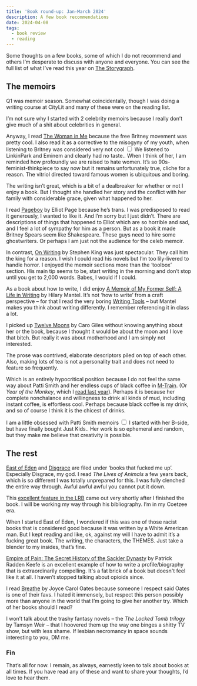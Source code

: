 ```yaml
---
title: 'Book round-up: Jan-March 2024'
description: A few book recommendations   
date: 2024-04-08
tags:
  - book review 
  - reading
---
```


Some thoughts on a few books, some of which I do not recommend and others I’m desperate to discuss with anyone and everyone. You can see the full list of what I’ve read this year on [The Storygraph](https://app.thestorygraph.com/books-read/soniaturcotte?year=2024).

## The memoirs 

Q1 was memoir season. Somewhat coincidentally, though I was doing a writing course at CityLit and many of these were on the reading list. 

I’m not sure why I started with 2 celebrity memoirs because I really don’t give much of a shit about celebrities in general. 

Anyway, I read [The Woman in Me](https://www.britneybook.com/) because the free Britney movement was pretty cool. I also read it as a corrective to the misogyny of my youth, when listening to Britney was considered very not cool<label for="sn-teenagers-are-stupid" class="margin-toggle sidenote-number"></label>
  <input type="checkbox" id="sn-teenagers-are-stupid" class="margin-toggle"/>
  <span class="sidenote">We listened to LinkinPark and Eminem and clearly had no taste.</span>. When I think of her, I am reminded how profoundly we are raised to hate women. It’s so 90s-feminist-thinkpiece to say now but it remains unfortunately true, cliche for a reason. The vitriol directed toward famous women is ubiquitous and boring. 

The writing isn’t great, which is a bit of a dealbreaker for whether or not I enjoy a book. But I thought she handled her story and the conflict with her family with considerable grace, given what happened to her.

I read [Pageboy](https://en.wikipedia.org/wiki/Pageboy_(memoir)) by Elliot Page because he’s trans. I was predisposed to read it generously, I wanted to like it. And I’m sorry but I just didn’t. There are descriptions of things that happened to Elliot which are so horrible and sad, and I feel a lot of sympathy for him as a person. But as a book it made Britney Spears seem like Shakespeare. These guys need to hire some ghostwriters. Or perhaps I am just not the audience for the celeb memoir. 

In contrast, [On Writing](https://en.wikipedia.org/wiki/On_Writing%3A_A_Memoir_of_the_Craft) by Stephen King was just spectacular. They call him the king for a reason. I wish I could read his novels but I’m too lily-livered to handle horror. I enjoyed the memoir sections more than the ‘toolbox’ section. His main tip seems to be, start writing in the morning and don’t stop until you get to 2,000 words. Babes, I would if I could.

As a book about how to write, I did enjoy [A Memoir of My Former Self: A Life in Writing](https://app.thestorygraph.com/books/f34f619c-34ac-4977-88a7-ac341b64d711) by Hilary Mantel. It’s not ‘how to write’ from a craft perspective – for that I read the very boring [Writing Tools](https://app.thestorygraph.com/books/54c5bf76-c117-40f1-b95a-06f42ee79e24) – but Mantel makes you think about writing differently. I remember referencing it in class a lot. 

I picked up [Twelve Moons](https://harpercollins.co.uk/products/twelve-moons-a-year-under-a-shared-sky-caro-giles) by Caro Giles without knowing anything about her or the book, because I thought it would be about the moon and I love that bitch. But really it was about motherhood and I am simply not interested. 

The prose was contrived, elaborate descriptors piled on top of each other. Also, making lots of tea is not a personality trait and does not need to feature so frequently. 

Which is an entirely hypocritical position because I do not feel the same way about Patti Smith and her endless cups of black coffee in [M-Train](https://en.wikipedia.org/wiki/M_Train_(book)). (Or *Year of the Monkey*, which I [read last year](/writing/book-roundup-sept-dec-2023)). Perhaps it is because her complete nonchalance and willingness to drink all kinds of mud, including instant coffee, is effortless cool. Perhaps because black coffee is my drink, and so of course I think it is the chicest of drinks. 

I am a little obsessed with Patti Smith memoirs <label for="sn-patti" class="margin-toggle sidenote-number"></label>
  <input type="checkbox" id="sn-patti" class="margin-toggle"/>
  <span class="sidenote">I started with her B-side, but have finally bought Just Kids.</span>. Her work is so ephemeral and random, but they make me believe that creativity is possible.


## The rest 

[East of Eden](https://en.wikipedia.org/wiki/East_of_Eden_(novel)) and [Disgrace](https://en.wikipedia.org/wiki/Disgrace) are filed under ‘books that fucked me up’. Especially Disgrace, my god. I read *The Lives of Animals* a few years back, which is so different I was totally unprepared for this. I was fully clenched the entire way through. Awful awful awful you cannot put it down. 

This [excellent feature in the LRB](https://www.lrb.co.uk/the-paper/v46/n05/nicholas-spice/mothers-and-others) came out very shortly after I finished the book. I will be working my way through his bibliography. I’m in my Coetzee era. 

When I started East of Eden, I wondered if this was one of those racist books that is considered good because it was written by a White American man. But I kept reading and like, ok, against my will I have to admit it’s a fucking great book. The writing, the characters, the THEMES. Just take a blender to my insides, that’s fine.

[Empire of Pain: The Secret History of the Sackler Dynasty](https://en.wikipedia.org/wiki/Empire_of_Pain) by Patrick Radden Keefe is an excellent example of how to write a profile/biography that is extraordinarily compelling. It's a fat brick of a book but doesn't feel like it at all. I haven’t stopped talking about opioids since. 

I read [Breathe](https://www.harpercollins.com/products/breathe-joyce-carol-oates?variant=39727822831650) by Joyce Carol Oates because someone I respect said Oates is one of their favs. I hated it immensely, but respect this person possibly more than anyone in the world that I’m going to give her another try. Which of her books should I read? 

I won’t talk about the trashy fantasy novels – the *The Locked Tomb trilogy* by Tamsyn Weir – that I hoovered them up the way one binges a shitty TV show, but with less shame. If lesbian necromancy in space sounds interesting to you, DM me.

### Fin 
That’s all for now. I remain, as always, earnestly keen to talk about books at all times. If you have read any of these and want to share your thoughts, I’d love to hear them. 
